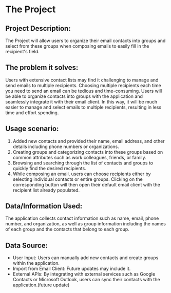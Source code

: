 # The Project

## Project Description:
The Project will allow users to organize their email contacts into groups and select from these groups when composing emails to easily fill in the recipient's field.

## The problem it solves:
Users with extensive contact lists may find it challenging to manage and send emails to multiple recipients. Choosing multiple recipients each time you need to send an email can be tedious and time-consuming. Users will be able to organize contacts into groups with the application and seamlessly integrate it with their email client. In this way, it will be much easier to manage and select emails to multiple recipients, resulting in less time and effort spending.

## Usage scenario:
1. Added new contacts and provided their name, email address, and other details including phone numbers or organizations.
2. Creating groups and categorizing contacts into these groups based on common attributes such as work colleagues, friends, or family.
3. Browsing and searching through the list of contacts and groups to quickly find the desired recipients.
4. While composing an email, users can choose recipients either by selecting individual contacts or entire groups. Clicking on the corresponding button will then open their default email client with the recipient list already populated.

## Data/Information Used:
The application collects contact information such as name, email, phone number, and organization, as well as group information including the names of each group and the contacts that belong to each group.

## Data Source:
- User Input: Users can manually add new contacts and create groups within the application.
- Import from Email Client: Future updates may include it.
- External APIs: By integrating with external services such as Google Contacts or Microsoft Outlook, users can sync their contacts with the application.(future update)


